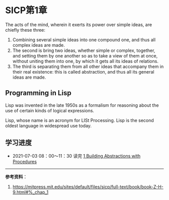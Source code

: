 # SICP第1章

The acts of the mind, wherein it exerts its power over simple ideas, are chiefly these three:

1. Combining several simple ideas into one compound one, and thus all complex ideas are made.
2. The second is bring two ideas, whether simple or complex, together, and setting them by one another so as to take a view of them at once, without uniting them into one, by which it gets all its ideas of relations.
3. The third is separating them from all other ideas that accompany them in their real existence: this is called abstraction, and thus all its general ideas are made.

## Programming in Lisp

Lisp was invented in the late 1950s as a formalism for reasoning about the use of certain kinds of logical expressions.

Lisp, whose name is an acronym for LISt Processing. Lisp is the second oldest language in widespread use today.

## 学习进度

- 2021-07-03 08：00～11：30 读完 [1 Building Abstractions with Procedures](https://mitpress.mit.edu/sites/default/files/sicp/full-text/book/book-Z-H-9.html#%_chap_1)

---

**参考资料**：

1. <https://mitpress.mit.edu/sites/default/files/sicp/full-text/book/book-Z-H-9.html#%_chap_1>
